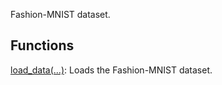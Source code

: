 Fashion-MNIST dataset.
## Functions
[load_data(...)](https://tensorflow.google.cn/api_docs/python/tf/keras/datasets/fashion_mnist/load_data): Loads the Fashion-MNIST dataset.


